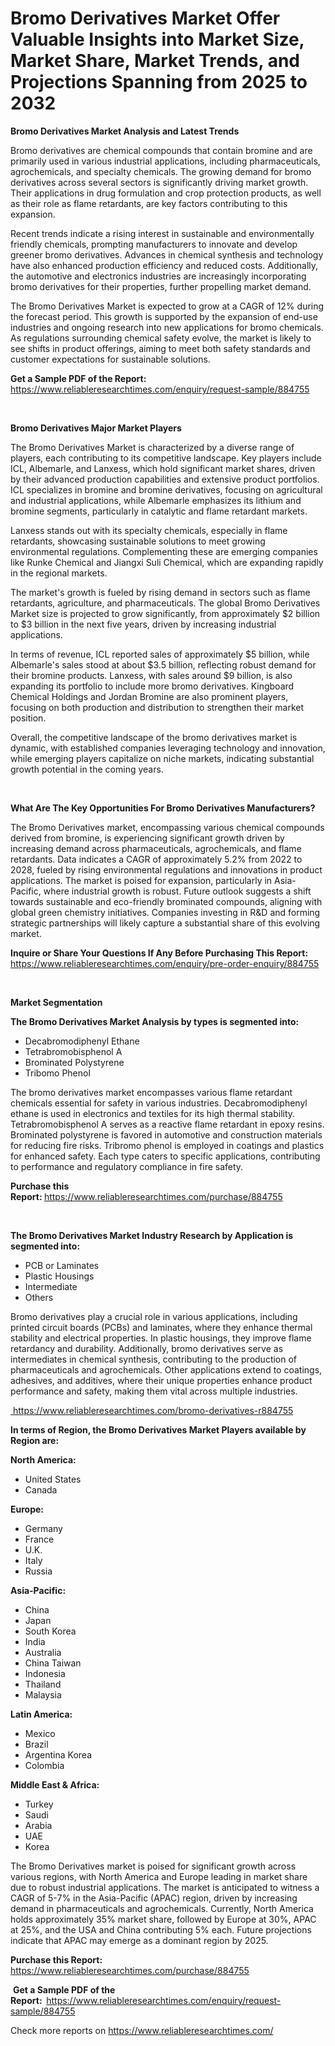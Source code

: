 <p><h1>Bromo Derivatives Market Offer Valuable Insights into Market Size, Market Share, Market Trends, and Projections Spanning from 2025 to 2032</h1></p><p><strong>Bromo Derivatives Market Analysis and Latest Trends</strong></p>
<p><p>Bromo derivatives are chemical compounds that contain bromine and are primarily used in various industrial applications, including pharmaceuticals, agrochemicals, and specialty chemicals. The growing demand for bromo derivatives across several sectors is significantly driving market growth. Their applications in drug formulation and crop protection products, as well as their role as flame retardants, are key factors contributing to this expansion.</p><p>Recent trends indicate a rising interest in sustainable and environmentally friendly chemicals, prompting manufacturers to innovate and develop greener bromo derivatives. Advances in chemical synthesis and technology have also enhanced production efficiency and reduced costs. Additionally, the automotive and electronics industries are increasingly incorporating bromo derivatives for their properties, further propelling market demand.</p><p>The Bromo Derivatives Market is expected to grow at a CAGR of 12% during the forecast period. This growth is supported by the expansion of end-use industries and ongoing research into new applications for bromo chemicals. As regulations surrounding chemical safety evolve, the market is likely to see shifts in product offerings, aiming to meet both safety standards and customer expectations for sustainable solutions.</p></p>
<p><strong>Get a Sample PDF of the Report:&nbsp;</strong> <a href="https://www.reliableresearchtimes.com/enquiry/request-sample/884755?utm_campaign=2035&utm_medium=2&utm_source=Github&utm_content=ia&utm_term=01022025&utm_id=bromo-derivatives">https://www.reliableresearchtimes.com/enquiry/request-sample/884755</a></p>
<p>&nbsp;</p>
<p><strong>Bromo Derivatives Major Market Players</strong></p>
<p><p>The Bromo Derivatives Market is characterized by a diverse range of players, each contributing to its competitive landscape. Key players include ICL, Albemarle, and Lanxess, which hold significant market shares, driven by their advanced production capabilities and extensive product portfolios. ICL specializes in bromine and bromine derivatives, focusing on agricultural and industrial applications, while Albemarle emphasizes its lithium and bromine segments, particularly in catalytic and flame retardant markets.</p><p>Lanxess stands out with its specialty chemicals, especially in flame retardants, showcasing sustainable solutions to meet growing environmental regulations. Complementing these are emerging companies like Runke Chemical and Jiangxi Suli Chemical, which are expanding rapidly in the regional markets.</p><p>The market's growth is fueled by rising demand in sectors such as flame retardants, agriculture, and pharmaceuticals. The global Bromo Derivatives Market size is projected to grow significantly, from approximately $2 billion to $3 billion in the next five years, driven by increasing industrial applications.</p><p>In terms of revenue, ICL reported sales of approximately $5 billion, while Albemarle's sales stood at about $3.5 billion, reflecting robust demand for their bromine products. Lanxess, with sales around $9 billion, is also expanding its portfolio to include more bromo derivatives. Kingboard Chemical Holdings and Jordan Bromine are also prominent players, focusing on both production and distribution to strengthen their market position.</p><p>Overall, the competitive landscape of the bromo derivatives market is dynamic, with established companies leveraging technology and innovation, while emerging players capitalize on niche markets, indicating substantial growth potential in the coming years.</p></p>
<p>&nbsp;</p>
<p><strong>What Are The Key Opportunities For Bromo Derivatives Manufacturers?</strong></p>
<p><p>The Bromo Derivatives market, encompassing various chemical compounds derived from bromine, is experiencing significant growth driven by increasing demand across pharmaceuticals, agrochemicals, and flame retardants. Data indicates a CAGR of approximately 5.2% from 2022 to 2028, fueled by rising environmental regulations and innovations in product applications. The market is poised for expansion, particularly in Asia-Pacific, where industrial growth is robust. Future outlook suggests a shift towards sustainable and eco-friendly brominated compounds, aligning with global green chemistry initiatives. Companies investing in R&D and forming strategic partnerships will likely capture a substantial share of this evolving market.</p></p>
<p><strong>Inquire or Share Your Questions If Any Before Purchasing This Report:</strong> <a href="https://www.reliableresearchtimes.com/enquiry/pre-order-enquiry/884755?utm_campaign=2035&utm_medium=2&utm_source=Github&utm_content=ia&utm_term=01022025&utm_id=bromo-derivatives">https://www.reliableresearchtimes.com/enquiry/pre-order-enquiry/884755</a></p>
<p>&nbsp;</p>
<p><strong>Market Segmentation</strong></p>
<p><strong>The Bromo Derivatives Market Analysis by types is segmented into:</strong></p>
<p><ul><li>Decabromodiphenyl Ethane</li><li>Tetrabromobisphenol A</li><li>Brominated Polystyrene</li><li>Tribomo Phenol</li></ul></p>
<p><p>The bromo derivatives market encompasses various flame retardant chemicals essential for safety in various industries. Decabromodiphenyl ethane is used in electronics and textiles for its high thermal stability. Tetrabromobisphenol A serves as a reactive flame retardant in epoxy resins. Brominated polystyrene is favored in automotive and construction materials for reducing fire risks. Tribromo phenol is employed in coatings and plastics for enhanced safety. Each type caters to specific applications, contributing to performance and regulatory compliance in fire safety.</p></p>
<p><strong>Purchase this Report:&nbsp;</strong><a href="https://www.reliableresearchtimes.com/purchase/884755?utm_campaign=2035&utm_medium=2&utm_source=Github&utm_content=ia&utm_term=01022025&utm_id=bromo-derivatives">https://www.reliableresearchtimes.com/purchase/884755</a></p>
<p>&nbsp;</p>
<p><strong>The Bromo Derivatives Market Industry Research by Application is segmented into:</strong></p>
<p><ul><li>PCB or Laminates</li><li>Plastic Housings</li><li>Intermediate</li><li>Others</li></ul></p>
<p><p>Bromo derivatives play a crucial role in various applications, including printed circuit boards (PCBs) and laminates, where they enhance thermal stability and electrical properties. In plastic housings, they improve flame retardancy and durability. Additionally, bromo derivatives serve as intermediates in chemical synthesis, contributing to the production of pharmaceuticals and agrochemicals. Other applications extend to coatings, adhesives, and additives, where their unique properties enhance product performance and safety, making them vital across multiple industries.</p></p>
<p><a href="https://www.reliableresearchtimes.com/bromo-derivatives-r884755?utm_campaign=2035&utm_medium=2&utm_source=Github&utm_content=ia&utm_term=01022025&utm_id=bromo-derivatives">&nbsp;https://www.reliableresearchtimes.com/bromo-derivatives-r884755</a></p>
<p><strong>In terms of Region, the Bromo Derivatives Market Players available by Region are:</strong></p>
<p>
    <p> <strong> North America: </strong>
        <ul>
            <li>United States</li>
            <li>Canada</li>
        </ul>
        </p> 
    <p> <strong> Europe: </strong>
        <ul>
            <li>Germany</li>
            <li>France</li>
            <li>U.K.</li>
            <li>Italy</li>
            <li>Russia</li>
        </ul>
        </p> 
    <p> <strong> Asia-Pacific: </strong>
        <ul>
            <li>China</li>
            <li>Japan</li>
            <li>South Korea</li>
            <li>India</li>
            <li>Australia</li>
            <li>China Taiwan</li>
            <li>Indonesia</li>
            <li>Thailand</li>
            <li>Malaysia</li>
        </ul>
        </p> 
    <p> <strong> Latin America: </strong>
        <ul>
            <li>Mexico</li>
            <li>Brazil</li>
            <li>Argentina Korea</li>
            <li>Colombia</li>
        </ul>
        </p> 
    <p> <strong> Middle East & Africa: </strong>
        <ul>
            <li>Turkey</li>
            <li>Saudi</li>
            <li>Arabia</li>
            <li>UAE</li>
            <li>Korea</li>
        </ul>
    </p>
    </p>
<p><p>The Bromo Derivatives market is poised for significant growth across various regions, with North America and Europe leading in market share due to robust industrial applications. The market is anticipated to witness a CAGR of 5-7% in the Asia-Pacific (APAC) region, driven by increasing demand in pharmaceuticals and agrochemicals. Currently, North America holds approximately 35% market share, followed by Europe at 30%, APAC at 25%, and the USA and China contributing 5% each. Future projections indicate that APAC may emerge as a dominant region by 2025.</p></p>
<p><strong>Purchase this Report: </strong><a href="https://www.reliableresearchtimes.com/purchase/884755?utm_campaign=2035&utm_medium=2&utm_source=Github&utm_content=ia&utm_term=01022025&utm_id=bromo-derivatives">https://www.reliableresearchtimes.com/purchase/884755</a></p>
<p>&nbsp;<strong>Get a Sample PDF of the Report:&nbsp;&nbsp;</strong><a href="https://www.reliableresearchtimes.com/enquiry/request-sample/884755?utm_campaign=2035&utm_medium=2&utm_source=Github&utm_content=ia&utm_term=01022025&utm_id=bromo-derivatives">https://www.reliableresearchtimes.com/enquiry/request-sample/884755</a></p>
<p><strong></strong></p>
<p>Check more reports on <a href="https://www.reliableresearchtimes.com/?utm_campaign=2035&utm_medium=2&utm_source=Github&utm_content=ia&utm_term=01022025&utm_id=bromo-derivatives">https://www.reliableresearchtimes.com/</a></p>